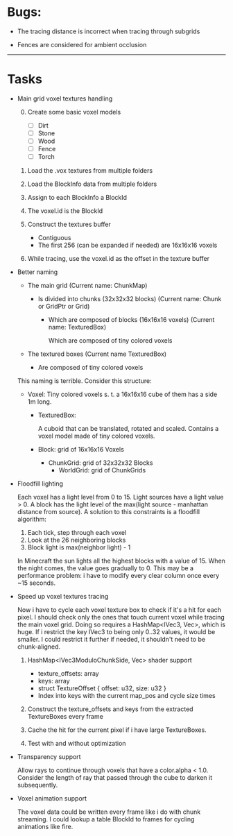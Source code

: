 # Bugs:

- The tracing distance is incorrect when tracing through subgrids

- Fences are considered for ambient occlusion

---

# Tasks

- Main grid voxel textures handling

    0. Create some basic voxel models
    
        - [ ] Dirt
        - [ ] Stone
        - [ ] Wood
        - [ ] Fence
        - [ ] Torch

    1. Load the .vox textures from multiple folders
    2. Load the BlockInfo data from multiple folders
    3. Assign to each BlockInfo a BlockId
    4. The voxel.id is the BlockId
    5. Construct the textures buffer

        - Contiguous
        - The first 256 (can be expanded if needed) are 16x16x16 voxels

    6. While tracing, use the voxel.id as the offset in the texture buffer

- Better naming 

    - The main grid (Current name: ChunkMap)
        - Is divided into chunks (32x32x32 blocks) (Current name: Chunk or GridPtr or Grid)
            - Which are composed of blocks (16x16x16 voxels) (Current name: TexturedBox)

                Which are composed of tiny colored voxels
    
    - The textured boxes (Current name TexturedBox)
        - Are composed of tiny colored voxels

    This naming is terrible. 
    Consider this structure:

    - Voxel: Tiny colored voxels s. t. a 16x16x16 cube of them has a side 1m long.
        - TexturedBox: 

            A cuboid that can be translated, rotated and scaled.
            Contains a voxel model made of tiny colored voxels.

        - Block: grid of 16x16x16 Voxels
            - ChunkGrid: grid of 32x32x32 Blocks
                - WorldGrid: grid of ChunkGrids


- Floodfill lighting

    Each voxel has a light level from 0 to 15.
    Light sources have a light value > 0.
    A block has the light level of the max(light source - manhattan distance from source).
    A solution to this constraints is a floodfill algorithm:

    1. Each tick, step through each voxel
    2. Look at the 26 neighboring blocks
    3. Block light is max(neighbor light) - 1

    In Minecraft the sun lights all the highest blocks with a value of 15.
    When the night comes, the value goes gradually to 0.
    This may be a performance problem: i have to modify every clear column once every ~15 seconds.

- Speed up voxel textures tracing

    Now i have to cycle each voxel texture box to check if it's a hit for each pixel.
    I should check only the ones that touch current voxel while tracing the main voxel grid.
    Doing so requires a HashMap<IVec3, Vec<TextureOffset>>, which is huge.
    If i restrict the key IVec3 to being only 0..32 values, it would be smaller.
    I could restrict it further if needed, it shouldn't need to be chunk-aligned.

    1. HashMap<IVec3ModuloChunkSide, Vec<TextureOffset>> shader support
        
        - texture_offsets: array<u32>
        - keys: array<TextureOffsets>
        - struct TextureOffset { offset: u32, size: u32 }
        - Index into keys with the current map_pos and cycle size times 

    2. Construct the texture_offsets and keys from the extracted TextureBoxes every frame
    3. Cache the hit for the current pixel if i have large TextureBoxes.
    4. Test with and without optimization

- Transparency support

    Allow rays to continue through voxels that have a color.alpha < 1.0.
    Consider the length of ray that passed through the cube to darken it subsequently.

- Voxel animation support

    The voxel data could be written every frame like i do with chunk streaming.
    I could lookup a table BlockId to frames for cycling animations like fire.
